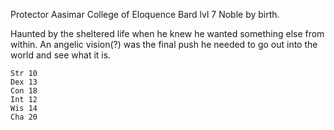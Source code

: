 Protector Aasimar
College of Eloquence Bard lvl 7
Noble by birth. 

Haunted by the sheltered life when he knew he wanted something else from within.
An angelic vision(?) was the final push he needed to go out into the world and see what it is.

	Str 10
	Dex 13
	Con 18
	Int 12
	Wis 14
	Cha 20